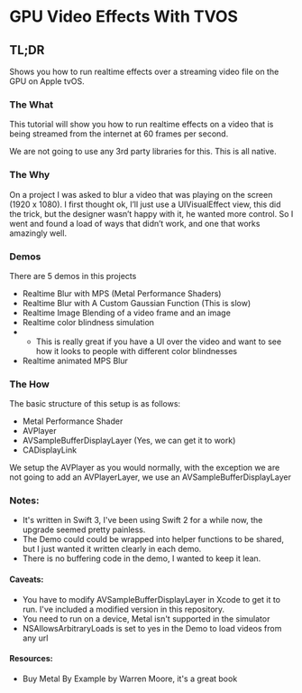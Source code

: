 # GPU Video Effects With TVOS

## TL;DR
Shows you how to run realtime effects over a streaming video file on the GPU on Apple tvOS.

### The What

This tutorial will show you how to run realtime effects on a video that is being streamed from the internet at 60 frames per second. 

We are not going to use any 3rd party libraries for this. This is all native.

### The Why

On a project I was asked to blur a video that was playing on the screen (1920 x 1080). I first thought ok, I’ll just use a UIVisualEffect view, this did the trick, but the designer wasn’t happy with it, he wanted more control. So I went and found a load of ways that didn’t work, and one that works amazingly well.

### Demos

There are 5 demos in this projects

- Realtime Blur with MPS (Metal Performance Shaders)
- Realtime Blur with A Custom Gaussian Function (This is slow)
- Realtime Image Blending of a video frame and an image
- Realtime color blindness simulation
- - This is really great if you have a UI over the video and want to see how it looks to people with different color blindnesses
- Realtime animated MPS Blur

### The How

The basic structure of this setup is as follows:
- Metal Performance Shader
- AVPlayer
- AVSampleBufferDisplayLayer (Yes, we can get it to work)
- CADisplayLink

We setup the AVPlayer as you would normally, with the exception we are not going to add an AVPlayerLayer, we use an AVSampleBufferDisplayLayer



### Notes:
- It's written in Swift 3, I've been using Swift 2 for a while now, the upgrade seemed pretty painless.
- The Demo could could be wrapped into helper functions to be shared, but I just wanted it written clearly in each demo.
- There is no buffering code in the demo, I wanted to keep it lean.

#### Caveats:
- You have to modify AVSampleBufferDisplayLayer in Xcode to get it to run. I've included a modified version in this repository.
- You need to run on a device, Metal isn't supported in the simulator
- NSAllowsArbitraryLoads is set to yes in the Demo to load videos from any url

#### Resources:
- Buy Metal By Example by Warren Moore, it's a great book
